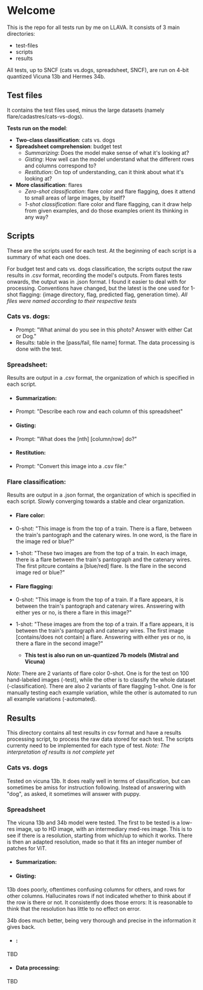 # Welcome
This is the repo for all tests run by me on LLAVA. It consists of 3 main directories:
- test-files
- scripts
- results

All tests, up to SNCF (cats vs.dogs, spreadsheet, SNCF), are run on 4-bit quantized Vicuna 13b and Hermes 34b. 

## Test files
It contains the test files used, minus the large datasets (namely flare/cadastres/cats-vs-dogs).

**Tests run on the model**:
- **Two-class classification**: cats vs. dogs
- **Spreadsheet comprehension**: budget test
  - _Summarizing_: Does the model make sense of what it's looking at?
  - _Gisting_: How well can the model understand what the different rows and columns correspond to?
  - _Restitution_: On top of understanding, can it think about what it's looking at?
- **More classification**: flares
  - _Zero-shot classification_: flare color and flare flagging, does it attend to small areas of large images, by itself?
  - _1-shot classification_: flare color and flare flagging, can it draw help from given examples, and do those examples orient its thinking in any way?

## Scripts
These are the scripts used for each test. At the beginning of each script is a summary of what each one does.

For budget test and cats vs. dogs classification, the scripts output the raw results in .csv format, recording the model's outputs.
From flares tests onwards, the output was in .json format. I found it easier to deal with for processing. Conventions have changed, but the latest is the one used for 1-shot flagging: {image directory, flag, predicted flag, generation time}.
_All files were named according to their respective tests_

### Cats vs. dogs:
- Prompt: "What animal do you see in this photo? Answer with either Cat or Dog."
- Results: table in the [pass/fail, file name] format.
The data processing is done with the test.

### Spreadsheet:
Results are output in a .csv format, the organization of which is specified in each script.

- #### Summarization:
- Prompt: "Describe each row and each column of this spreadsheet"

- #### Gisting:
- Prompt: "What does the [nth] [column/row] do?"

- #### Restitution:
- Prompt: "Convert this image into a .csv file:"

### Flare classification:
Results are output in a .json format, the organization of which is specified in each script. Slowly converging towards a stable and clear organization.

- #### Flare color:
- 0-shot: "This image is from the top of a train. There is a flare, between the train's pantograph and the catenary wires. In one word, is the flare in the image red or blue?"
- 1-shot: "These two images are from the top of a train. In each image, there is a flare between the train's pantograph and the catenary wires. The first pitcure contains a [blue/red] flare. Is the flare in the second image red or blue?"

- #### Flare flagging:
- 0-shot: "This image is from the top of a train. If a flare appears, it is between the train's pantograph and catenary wires. Answering with either yes or no, is there a flare in this image?"
- 1-shot: "These images are from the top of a train. If a flare appears, it is between the train's pantograph and catenary wires.  The first image [contains/does not contain] a flare. Answering with either yes or no, is there a flare in the second image?"
  - **This test is also run on un-quantized 7b models (Mistral and Vicuna)**

_Note_: There are 2 variants of flare color 0-shot. One is for the test on 100 hand-labeled images (-test), while the other is to classify the whole dataset (-classification). There are also 2 variants of flare flagging 1-shot. One is for manually testing each example variation, while the other is automated to run all example variations (-automated).

## Results
This directory contains all test results in csv format and have a results processing script, to process the raw data stored for each test. The scripts currenty need to be implemented for each type of test.
_Note: The interpretation of results is not complete yet_

### Cats vs. dogs
Tested on vicuna 13b. It does really well in terms of classification, but can sometimes be amiss for instruction following. Instead of answering with "dog", as asked, it sometimes will answer with puppy.

### Spreadsheet
The vicuna 13b and 34b model were tested. The first to be tested is a low-res image, up to HD image, with an intermediary med-res image. This is to see if there is a resolution, starting from which/up to which it works. There is then an adapted resolution, made so that it fits an integer number of patches for ViT.

- #### Summarization:



- #### Gisting:
13b does poorly, oftentimes confusing columns for others, and rows for other columns. Hallucinates rows if not indicated whether to think about if the row is there or not. It consistently does those errors: It is reasonable to think that the resolution has little to no effect on error.

34b does much better, being very thorough and precise in the information it gives back.

- #### :
TBD

- #### Data processing:
TBD
